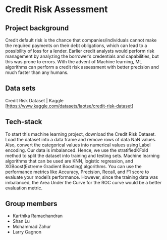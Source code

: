 # Credit Risk Assessment 

## Project background
Credit default risk is the chance that companies/individuals cannot make the required payments on their debt obligations, which can lead to a possibility of loss for a lender. Earlier credit analysts would perform risk management by analyzing the borrower’s credentials and capabilities, but this was prone to errors. With the advent of Machine learning, ML algorithms can perform a credit risk assessment with better precision and much faster than any humans.

## Data sets
Credit Risk Dataset | Kaggle [https://www.kaggle.com/datasets/laotse/credit-risk-dataset]

## Tech-stack
To start this machine learning project, download the Credit Risk Dataset. Load the dataset into a data frame and remove rows of data NaN values. Also, convert the categorical values into numerical values using Label encoding. Our data is imbalanced. Hence, we use the stratifiedKFold method to split the dataset into training and testing sets.
Machine learning algorithms that can be used are KNN, logistic regression, and XGBoost(Extreme Gradient Boosting) algorithms. You can use the performance metrics like Accuracy, Precision, Recall, and F1 score to evaluate your model’s performance. However, since the training data was imbalanced, the Area Under the Curve for the ROC curve would be a better evaluation metric.

## Group members
- Karthika Ramachandran
- Shan Lu
- Mohammad Zahur
- Larry Gagnon
